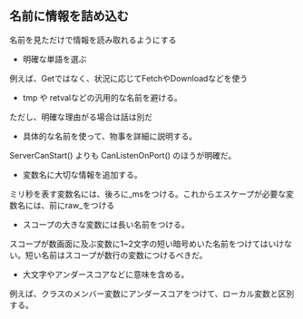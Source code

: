 ## 名前に情報を詰め込む
名前を見ただけで情報を読み取れるようにする
- 明確な単語を選ぶ

例えば、Getではなく、状況に応じてFetchやDownloadなどを使う
- tmp や retvalなどの汎用的な名前を避ける。

ただし、明確な理由がる場合は話は別だ
- 具体的な名前を使って、物事を詳細に説明する。

ServerCanStart() よりも CanListenOnPort() のほうが明確だ。
- 変数名に大切な情報を追加する。

ミリ秒を表す変数名には、後ろに_msをつける。これからエスケープが必要な変数名には、前にraw_をつける
- スコープの大きな変数には長い名前をつける。

スコープが数画面に及ぶ変数に1~2文字の短い暗号めいた名前をつけてはいけない。短い名前はスコープが数行の変数につけるべきだ。

- 大文字やアンダースコアなどに意味を含める。

例えば、クラスのメンバー変数にアンダースコアをつけて、ローカル変数と区別する。
